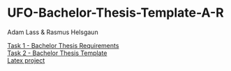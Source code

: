 # UFO-Bachelor-Thesis-Template-A-R
Adam Lass & Rasmus Helsgaun

[Task 1 - Bachelor Thesis Requirements](https://github.com/Soft20/UFO-Bachelor-Thesis-Template-A-R/blob/main/Task_2_Bachelor_Thesis_Template.pdf)  
[Task 2 - Bachelor Thesis Template](https://github.com/Soft20/UFO-Bachelor-Thesis-Template-A-R/blob/main/Task_1_Bachelor_Thesis_Requirements.pdf)  
[Latex project](https://github.com/Soft20/UFO-Bachelor-Thesis-Template-A-R/tree/main/bachelor_thesis_soft)  
